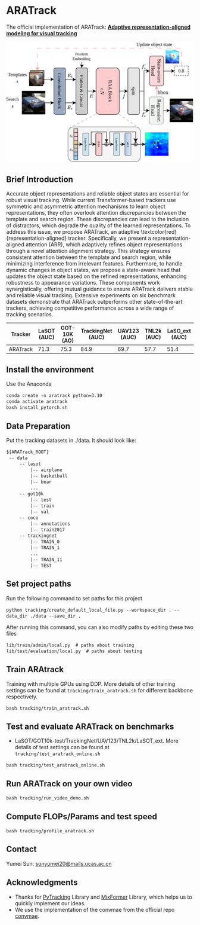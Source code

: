 # ARATrack

The official implementation of ARATrack: [**Adaptive representation-aligned modeling for visual tracking**](https://www.sciencedirect.com/science/article/pii/S0950705124014813)

![ARATrack_Framework](tracking/ARATrack_framework.jpg)

## Brief Introduction
Accurate object representations and reliable object states are essential for robust visual tracking. While current Transformer-based trackers use symmetric and asymmetric attention mechanisms to learn object representations, they often overlook attention discrepancies between the template and search region.
These discrepancies can lead to the inclusion of distractors, which degrade the quality of the learned representations. To address this issue, we propose ARATrack, an adaptive \textcolor{red}{representation-aligned} tracker. Specifically, we present a representation-aligned attention (ARR), which adaptively refines object representations through a novel attention alignment strategy. This strategy ensures consistent attention between the template and search region, while minimizing interference from irrelevant features.
Furthermore, to handle dynamic changes in object states, we propose a state-aware head that updates the object state based on the refined representations, enhancing robustness to appearance variations. 
These components work synergistically, offering mutual guidance to ensure ARATrack delivers stable and reliable visual tracking. Extensive experiments on six benchmark datasets demonstrate that ARATrack outperforms other state-of-the-art trackers, achieving competitive performance across a wide range of tracking scenarios.

| Tracker  | LaSOT (AUC) | GOT-10K (AO) | TrackingNet (AUC) | UAV123 (AUC) | TNL2k (AUC) | LaSO_ext (AUC) |
|----------|-------------|--------------|-------------------|--------------|-------------|----------------|
| ARATrack | 71.3        | 75.3         | 84.9              | 69.7         | 57.7        | 51.4           |


## Install the environment
Use the Anaconda
```
conda create -n aratrack python=3.10
conda activate aratrack
bash install_pytorch.sh
```

## Data Preparation
Put the tracking datasets in ./data. It should look like:
   ```
   ${ARATrack_ROOT}
    -- data
        -- lasot
            |-- airplane
            |-- basketball
            |-- bear
            ...
        -- got10k
            |-- test
            |-- train
            |-- val
        -- coco
            |-- annotations
            |-- train2017
        -- trackingnet
            |-- TRAIN_0
            |-- TRAIN_1
            ...
            |-- TRAIN_11
            |-- TEST
   ```
## Set project paths
Run the following command to set paths for this project
```
python tracking/create_default_local_file.py --workspace_dir . --data_dir ./data --save_dir .
```
After running this command, you can also modify paths by editing these two files
```
lib/train/admin/local.py  # paths about training
lib/test/evaluation/local.py  # paths about testing
```

## Train ARAtrack
Training with multiple GPUs using DDP. More details of 
other training settings can be found at ```tracking/train_aratrack.sh``` for different backbone respectively.
```
bash tracking/train_aratrack.sh
```

## Test and evaluate ARATrack on benchmarks

- LaSOT/GOT10k-test/TrackingNet/UAV123/TNL2k/LaSOT_ext. More details of 
test settings can be found at ```tracking/test_aratrack_online.sh```
```
bash tracking/test_aratrack_online.sh
```

## Run ARATrack on your own video
```
bash tracking/run_video_demo.sh
```

## Compute FLOPs/Params and test speed
```
bash tracking/profile_aratrack.sh
```

## Contact
Yumei Sun: sunyumei20@mails.ucas.ac.cn

## Acknowledgments
* Thanks for [PyTracking](https://github.com/visionml/pytracking) Library and [MixFormer](https://github.com/MCG-NJU/MixFormer) Library, which helps us to quickly implement our ideas.
* We use the implementation of the convmae from the official repo [convmae](https://github.com/Alpha-VL/ConvMAE).

